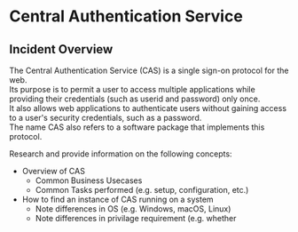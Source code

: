 # Central Authentication Service

## Incident Overview  

The Central Authentication Service (CAS) is a single sign-on protocol for the web.  
Its purpose is to permit a user to access multiple applications while providing their credentials (such as userid and password) only once.   
It also allows web applications to authenticate users without gaining access to a user's security credentials, such as a password.   
The name CAS also refers to a software package that implements this protocol.      

Research and provide information on the following concepts:  

- Overview of CAS
    - Common Business Usecases
    - Common Tasks performed (e.g. setup, configuration, etc.)
- How to find an instance of CAS running on a system
    - Note differences in OS (e.g. Windows, macOS, Linux)
    - Note differences in privilage requirement (e.g. whether
